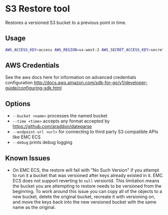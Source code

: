 # S3 Restore tool
Restores a versioned S3 bucket to a previous point in time.

## Usage
```bash
AWS_ACCESS_KEY=access AWS_REGION=us-west-2 AWS_SECRET_ACCESS_KEY=secret ./s3-restore --bucket <bucket> --time "2017-10-09 20:58:41 +0000 UTC" restore
```

## AWS Credentials
See the aws docs here for information on advanced credentials configuration
http://docs.aws.amazon.com/sdk-for-go/v1/developer-guide/configuring-sdk.html

## Options
- `--bucket <name>` processes the named bucket
- `--time <time>` accepts any format accepted by https://github.com/araddon/dateparse
- `--endpoint-url <url>` for connecting to third party S3 compatible APIs like EMC ECS
- `--debug` prints debug logging

## Known Issues
- On EMC ECS, the restore will fail with "No Such Version" if you attempt to run it a bucket that was versioned after keys already existed in it. EMC ECS does not support reverting to `null` versionId. This limitation means the bucket you are attempting to restore needs to be versioned from the beginning.  To work around this issue you can copy all of the objects to a new bucket, delete the original bucket, recreate it with versioning on, and move the keys back into the new versioned bucket with the same name as the original.
